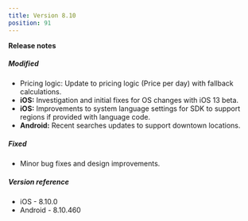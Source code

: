 ```yaml
---
title: Version 8.10
position: 91
---
```


**Release notes**  
   
##### Modified
* Pricing logic: Update to pricing logic (Price per day) with fallback calculations.
* **iOS:** Investigation and initial fixes for OS changes with iOS 13 beta.
* **iOS:** Improvements to system language settings for SDK to support regions if provided with language code.
* **Android:** Recent searches updates to support downtown locations.

##### Fixed
* Minor bug fixes and design improvements.

##### Version reference 
* iOS - 8.10.0
* Android - 8.10.460
